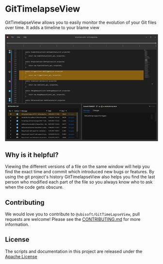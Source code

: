 # GitTimelapseView

GitTimelapseView allows you to easily monitor the evolution of your Git files over time. It adds a timeline to your blame view

![GitTimelapseView screenshot](docs/img/screenshot01.png)

## Why is it helpful?

Viewing the different versions of a file on the same window will help you find the exact time and commit which introduced new bugs or features. By using the git project's history GitTimelapseView also helps you find the last person who modified each part of the file so you always know who to ask when the code gets obscure.

## Contributing

We would love you to contribute to `@ubisoft/GitTimeLapseView`, pull requests are welcome! Please see the [CONTRIBUTING.md](CONTRIBUTING.md) for more information.

## License

The scripts and documentation in this project are released under the [Apache License](LICENSE)
